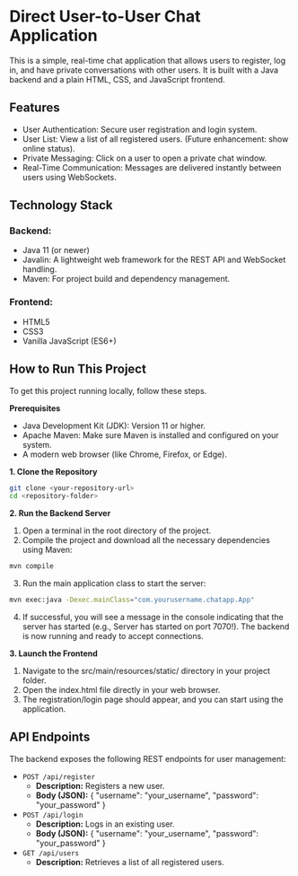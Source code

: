 # Direct User-to-User Chat Application
This is a simple, real-time chat application that allows users to register, log in, and have private conversations with other users. It is built with a Java backend and a plain HTML, CSS, and JavaScript frontend.

## Features
- User Authentication: Secure user registration and login system.
- User List: View a list of all registered users. (Future enhancement: show online status).
- Private Messaging: Click on a user to open a private chat window.
- Real-Time Communication: Messages are delivered instantly between users using WebSockets.

## Technology Stack
### Backend:

- Java 11 (or newer)
- Javalin: A lightweight web framework for the REST API and WebSocket handling.
- Maven: For project build and dependency management.

### Frontend:

- HTML5
- CSS3
- Vanilla JavaScript (ES6+)

## How to Run This Project
To get this project running locally, follow these steps.

**Prerequisites**
- Java Development Kit (JDK): Version 11 or higher.
- Apache Maven: Make sure Maven is installed and configured on your system.
- A modern web browser (like Chrome, Firefox, or Edge).

**1. Clone the Repository**
```bash
git clone <your-repository-url>
cd <repository-folder>
```

**2. Run the Backend Server**
1. Open a terminal in the root directory of the project.
2. Compile the project and download all the necessary dependencies using Maven:
```bash
mvn compile
```
3. Run the main application class to start the server:
```bash
mvn exec:java -Dexec.mainClass="com.yourusername.chatapp.App"
```

4. If successful, you will see a message in the console indicating that the server has started (e.g., Server has started on port 7070!). The backend is now running and ready to accept connections.

**3. Launch the Frontend**
1. Navigate to the src/main/resources/static/ directory in your project folder.
2. Open the index.html file directly in your web browser.
3. The registration/login page should appear, and you can start using the application.

## API Endpoints
The backend exposes the following REST endpoints for user management:

- `POST /api/register`
    - **Description:** Registers a new user.
    - **Body (JSON):** { "username": "your_username", "password": "your_password" }
- `POST /api/login`
  - **Description:** Logs in an existing user.
  - **Body (JSON):** { "username": "your_username", "password": "your_password" }
- `GET /api/users`
  - **Description:** Retrieves a list of all registered users.
